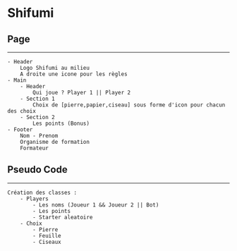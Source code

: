 # Shifumi

## Page

----

    - Header
        Logo Shifumi au milieu
        A droite une icone pour les règles
    - Main
        - Header
            Qui joue ? Player 1 || Player 2
        - Section 1
            Choix de [pierre,papier,ciseau] sous forme d'icon pour chacun des choix
        - Section 2
            Les points (Bonus)
    - Footer
        Nom - Prenom
        Organisme de formation
        Formateur

## Pseudo Code

----

```
Création des classes :
    - Players
        - Les noms (Joueur 1 && Joueur 2 || Bot)
        - Les points
        - Starter aleatoire
    - Choix
        - Pierre
        - Feuille
        - Ciseaux
```    